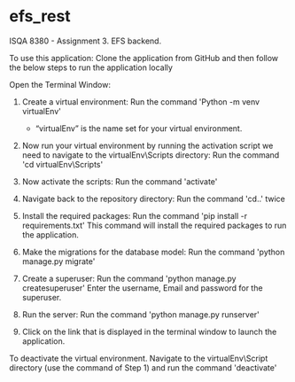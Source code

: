 # efs_rest

ISQA 8380 - Assignment 3. EFS backend.

To use this application: Clone the application from GitHub and then follow the below steps to run the application locally
 
Open the Terminal Window: 
1. Create a virtual environment: Run the command 'Python -m venv virtualEnv'
     -   “virtualEnv” is the name set for your virtual environment.
2. Now run your virtual environment by running the activation script we need to navigate to the virtualEnv\Scripts directory: Run the command 'cd virtualEnv\Scripts' 
 
3. Now activate the scripts: Run the command 'activate' 
 
4. Navigate back to the repository directory: Run the command 'cd..' twice 
 
5. Install the required packages: Run the command 'pip install -r requirements.txt' 
This command will install the required packages to run the application. 
 
6. Make the migrations for the database model: Run the command 'python manage.py migrate' 
 
7. Create a superuser: Run the command 'python manage.py createsuperuser' 
Enter the username, Email and password for the superuser. 
 
8. Run the server: Run the command 'python manage.py runserver' 
 
9. Click on the link that is displayed in the terminal window to launch the application. 
 
To deactivate the virtual environment. Navigate to the virtualEnv\Script directory (use the command of Step 1) and run the command 'deactivate'

